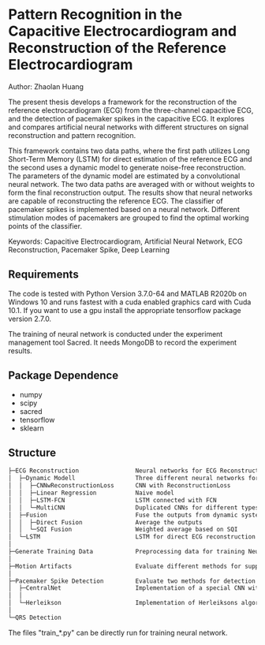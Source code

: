# Pattern Recognition in the Capacitive Electrocardiogram and Reconstruction of the Reference Electrocardiogram

Author: Zhaolan Huang

The present thesis develops a framework for the reconstruction of the reference electrocardiogram (ECG) from the three-channel capacitive ECG, and the detection of pacemaker spikes in the capacitive ECG. It explores and compares artificial neural networks with different structures on signal reconstruction and pattern recognition.

This framework contains two data paths, where the first path utilizes Long Short-Term Memory (LSTM) for direct estimation of the reference ECG and the second uses a dynamic model to generate noise-free reconstruction. The parameters of the dynamic model are estimated by a convolutional neural network. The two data paths are averaged with or without weights to form the final reconstruction output. The results show that neural networks are capable of reconstructing the reference ECG.
The classifier of pacemaker spikes is implemented based on a neural network. Different stimulation modes of pacemakers are grouped to find the optimal working points of the classifier. 

Keywords: Capacitive Electrocardiogram, Artificial Neural Network, ECG Reconstruction, Pacemaker Spike, Deep Learning

## Requirements

The code is tested with Python Version 3.7.0-64 and MATLAB R2020b on Windows 10 and runs fastest with a cuda enabled graphics card with Cuda 10.1. If you want to use a gpu install the appropriate tensorflow package version 2.7.0.

The training of neural network is conducted under the experiment management tool Sacred. It needs MongoDB to record the experiment results.

## Package Dependence

- numpy
- scipy
- sacred
- tensorflow
- sklearn

## Structure

```bash
├─ECG Reconstruction				Neural networks for ECG Reconstruction
│  ├─Dynamic Modell					Three different neural networks for ECG model identification
│  │  ├─CNNwReconstructionLoss		CNN with ReconstructionLoss
│  │  ├─Linear Regression			Naive model
│  │  ├─LSTM-FCN					LSTM connected with FCN
│  │  └─MultiCNN					Duplicated CNNs for different types of parameter
│  ├─Fusion							Fuse the outputs from dynamic system and LSTM
│  │  ├─Direct Fusion 				Average the outputs
│  │  └─SQI Fusion 					Weighted average based on SQI
│  └─LSTM							LSTM for direct ECG reconstruction from capacitive ECG
│			
├─Generate Training Data 			Preprocessing data for training Neural networks
│
├─Motion Artifacts					Evaluate different methods for suppressing motion artifacts
│
├─Pacemaker Spike Detection			Evaluate two methods for detection of pacemaker spikes
│  ├─CentralNet						Implementation of a special CNN with fusion structure
│  │
│  └─Herleikson						Implementation of Herleiksons algorithm
│
└─QRS Detection
```

The files "train_*.py" can be directly run for training neural network.